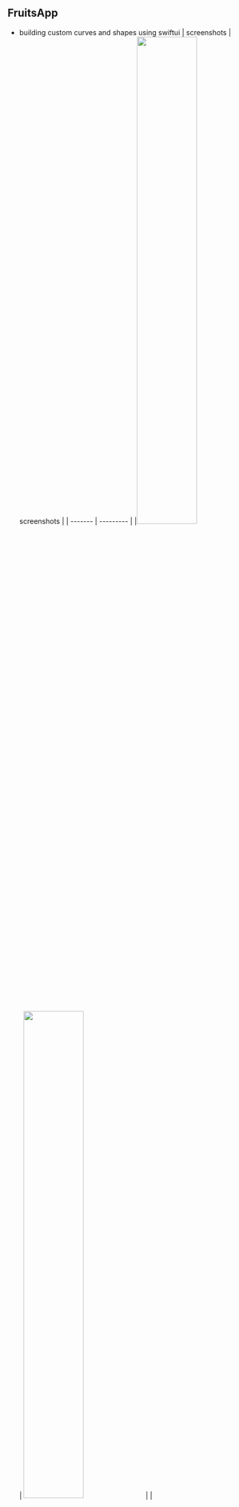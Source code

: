 ## FruitsApp

- building custom curves and shapes using swiftui
| screenshots | screenshots |
| ------- | --------- |
|<img src="https://user-images.githubusercontent.com/91916741/196135243-28c13249-496a-4a87-ab6b-e74523207966.png" width="50%" /> | <img src="https://user-images.githubusercontent.com/91916741/196135270-fae924ad-3882-49e9-b526-bf9675ae2ddc.png" width="50%" /> |
| <img src="https://user-images.githubusercontent.com/91916741/196135264-18802f57-4800-42e7-ba43-42f0fc28cd36.png" width="50%" /> | <img src="https://user-images.githubusercontent.com/91916741/196135274-bed38cd9-864d-422f-a4d0-671531cb3c04.png" width="50%" /> |
|<img src="https://user-images.githubusercontent.com/91916741/196135213-8694383b-0877-4ea3-b81a-14091f83729c.png" width="50%" >| <img src="https://user-images.githubusercontent.com/91916741/196135213-8694383b-0877-4ea3-b81a-14091f83729c.png" width="50%" />|
